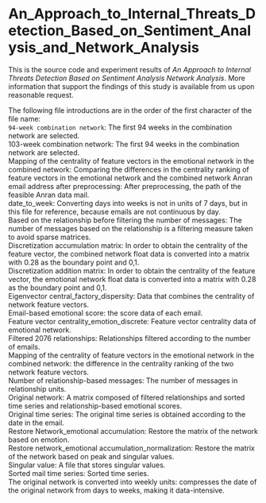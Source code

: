# An_Approach_to_Internal_Threats_Detection_Based_on_Sentiment_Analysis_and_Network_Analysis
This is the source code and experiment results of *An Approach to Internal Threats Detection Based on Sentiment Analysis Network Analysis*. More information that support the findings of this study is available from us upon reasonable request.<br>

The following file introductions are in the order of the first character of the file name:<br>
`94-week combination network`: The first 94 weeks in the combination network are selected.<br>
103-week combination network: The first 94 weeks in the combination network are selected.<br>
Mapping of the centrality of feature vectors in the emotional network in the combined network: Comparing the differences in the centrality ranking of feature vectors in the emotional network and the combined network Anran email address after preprocessing: After preprocessing, the path of the feasible Anran data mail.<br>
date_to_week: Converting days into weeks is not in units of 7 days, but in this file for reference, because emails are not continuous by day.<br>
Based on the relationship before filtering the number of messages: The number of messages based on the relationship is a filtering measure taken to avoid sparse matrices.<br>
Discretization accumulation matrix: In order to obtain the centrality of the feature vector, the combined network float data is converted into a matrix with 0.28 as the boundary point and 0,1.<br>
Discretization addition matrix: In order to obtain the centrality of the feature vector, the emotional network float data is converted into a matrix with 0.28 as the boundary point and 0,1.<br>
Eigenvector central_factory_dispersity: Data that combines the centrality of network feature vectors.<br>
Email-based emotional score: the score data of each email.<br>
Feature vector centrality_emotion_discrete: Feature vector centrality data of emotional network.<br>
Filtered 2076 relationships: Relationships filtered according to the number of emails.<br>
Mapping of the centrality of feature vectors in the emotional network in the combined network: the difference in the centrality ranking of the two network feature vectors.<br>
Number of relationship-based messages: The number of messages in relationship units.<br>
Original network: A matrix composed of filtered relationships and sorted time series and relationship-based emotional scores.<br>
Original time series: The original time series is obtained according to the date in the email.<br>
Restore Network_emotional accumulation: Restore the matrix of the network based on emotion.<br>
Restore network_emotional accumulation_normalization: Restore the matrix of the network based on peak and singular values.<br>
Singular value: A file that stores singular values.<br>
Sorted mail time series: Sorted time series.<br>
The original network is converted into weekly units: compresses the date of the original network from days to weeks, making it data-intensive.<br>
